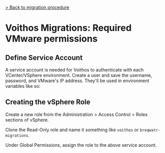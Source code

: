 [> Back to migration procedure](/vmware-migration.html)


# Voithos Migrations: Required VMware permissions

## Define Service Account

A service account is needed for Voithos to authenticate with each VCenter/VSphere environment.
Create a user and save the username, password, and VMware's IP address. They'll be used in
environment variables like so:


## Creating the vSphere Role

Create a new role from the Administration > Access Control > Roles sections of vSphere.

Clone the Read-Only role and name it something like `voithos` or `breqwatr-migrations`.

Under Global Permissions, assign the role to the above service account.


